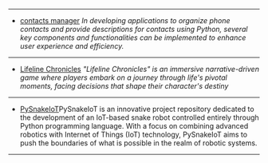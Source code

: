 <hr>

- [contacts manager]() *In developing applications to organize phone contacts and provide descriptions for contacts using Python, several key components and functionalities can be implemented to enhance user experience and efficiency.*

<hr>

- [Lifeline Chronicles]() *"Lifeline Chronicles" is an immersive narrative-driven game where players embark on a journey through life's pivotal moments, facing decisions that shape their character's destiny*

<hr>

- [PySnakeIoT]()PySnakeIoT is an innovative project repository dedicated to the development of an IoT-based snake robot controlled entirely through Python programming language. With a focus on combining advanced robotics with Internet of Things (IoT) technology, PySnakeIoT aims to push the boundaries of what is possible in the realm of robotic systems.

<hr>